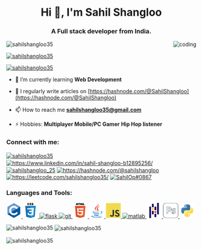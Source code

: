 <h1 align="center">Hi 👋, I'm Sahil Shangloo</h1>
<h3 align="center">A Full stack developer from India.</h3>
<img align="right" alt="coding" width"400" src="https://gifdb.com/images/high/animated-chock-coding-c78f6elj32sfoi8q.gif">

<p align="left"> <img src="https://komarev.com/ghpvc/?username=sahilshangloo35&label=Profile%20views&color=0e75b6&style=flat" alt="sahilshangloo35" /> </p>

<p align="left"> <a href="https://github.com/ryo-ma/github-profile-trophy"><img src="https://github-profile-trophy.vercel.app/?username=sahilshangloo35" alt="sahilshangloo35" /></a> </p>

<p align="left"> <a href="https://twitter.com/sahilshangloo35" target="blank"><img src="https://img.shields.io/twitter/follow/sahilshangloo35?logo=twitter&style=for-the-badge" alt="sahilshangloo35" /></a> </p>

- 🌱 I’m currently learning **Web Development**

- 📝 I regularly write articles on [https://hashnode.com/@SahilShangloo](https://hashnode.com/@SahilShangloo)

- 📫 How to reach me **sahilshangloo35@gmail.com**

- ⚡ Hobbies: **Multiplayer Mobile/PC Gamer** **Hip Hop listener**

<h3 align="left">Connect with me:</h3>
<p align="left">
<a href="https://twitter.com/sahilshangloo35" target="blank"><img align="center" src="https://raw.githubusercontent.com/rahuldkjain/github-profile-readme-generator/master/src/images/icons/Social/twitter.svg" alt="sahilshangloo35" height="30" width="40" /></a>
<a href="https://linkedin.com/in/https://www.linkedin.com/in/sahil-shangloo-b12895256/" target="blank"><img align="center" src="https://raw.githubusercontent.com/rahuldkjain/github-profile-readme-generator/master/src/images/icons/Social/linked-in-alt.svg" alt="https://www.linkedin.com/in/sahil-shangloo-b12895256/" height="30" width="40" /></a>
<a href="https://instagram.com/sahilshangloo_25" target="blank"><img align="center" src="https://raw.githubusercontent.com/rahuldkjain/github-profile-readme-generator/master/src/images/icons/Social/instagram.svg" alt="sahilshangloo_25" height="30" width="40" /></a>
<a href="https://hashnode.com/https://hashnode.com/@sahilshangloo" target="blank"><img align="center" src="https://raw.githubusercontent.com/rahuldkjain/github-profile-readme-generator/master/src/images/icons/Social/hashnode.svg" alt="https://hashnode.com/@sahilshangloo" height="30" width="40" /></a>
<a href="https://www.leetcode.com/https://leetcode.com/sahilshangloo35/" target="blank"><img align="center" src="https://raw.githubusercontent.com/rahuldkjain/github-profile-readme-generator/master/src/images/icons/Social/leet-code.svg" alt="https://leetcode.com/sahilshangloo35/" height="30" width="40" /></a>
<a href="https://discord.gg/SahilOp#0867" target="blank"><img align="center" src="https://raw.githubusercontent.com/rahuldkjain/github-profile-readme-generator/master/src/images/icons/Social/discord.svg" alt="SahilOp#0867" height="30" width="40" /></a>
</p>

<h3 align="left">Languages and Tools:</h3>
<p align="left"> <a href="https://www.cprogramming.com/" target="_blank" rel="noreferrer"> <img src="https://raw.githubusercontent.com/devicons/devicon/master/icons/c/c-original.svg" alt="c" width="40" height="40"/> </a> <a href="https://www.w3schools.com/css/" target="_blank" rel="noreferrer"> <img src="https://raw.githubusercontent.com/devicons/devicon/master/icons/css3/css3-original-wordmark.svg" alt="css3" width="40" height="40"/> </a> <a href="https://flask.palletsprojects.com/" target="_blank" rel="noreferrer"> <img src="https://www.vectorlogo.zone/logos/pocoo_flask/pocoo_flask-icon.svg" alt="flask" width="40" height="40"/> </a> <a href="https://git-scm.com/" target="_blank" rel="noreferrer"> <img src="https://www.vectorlogo.zone/logos/git-scm/git-scm-icon.svg" alt="git" width="40" height="40"/> </a> <a href="https://www.w3.org/html/" target="_blank" rel="noreferrer"> <img src="https://raw.githubusercontent.com/devicons/devicon/master/icons/html5/html5-original-wordmark.svg" alt="html5" width="40" height="40"/> </a> <a href="https://www.java.com" target="_blank" rel="noreferrer"> <img src="https://raw.githubusercontent.com/devicons/devicon/master/icons/java/java-original.svg" alt="java" width="40" height="40"/> </a> <a href="https://developer.mozilla.org/en-US/docs/Web/JavaScript" target="_blank" rel="noreferrer"> <img src="https://raw.githubusercontent.com/devicons/devicon/master/icons/javascript/javascript-original.svg" alt="javascript" width="40" height="40"/> </a> <a href="https://www.mathworks.com/" target="_blank" rel="noreferrer"> <img src="https://upload.wikimedia.org/wikipedia/commons/2/21/Matlab_Logo.png" alt="matlab" width="40" height="40"/> </a> <a href="https://pandas.pydata.org/" target="_blank" rel="noreferrer"> <img src="https://raw.githubusercontent.com/devicons/devicon/2ae2a900d2f041da66e950e4d48052658d850630/icons/pandas/pandas-original.svg" alt="pandas" width="40" height="40"/> </a> <a href="https://www.photoshop.com/en" target="_blank" rel="noreferrer"> <img src="https://raw.githubusercontent.com/devicons/devicon/master/icons/photoshop/photoshop-line.svg" alt="photoshop" width="40" height="40"/> </a> <a href="https://www.python.org" target="_blank" rel="noreferrer"> <img src="https://raw.githubusercontent.com/devicons/devicon/master/icons/python/python-original.svg" alt="python" width="40" height="40"/> </a> </p>

<p><img align="left" src="https://github-readme-stats.vercel.app/api/top-langs?username=sahilshangloo35&show_icons=true&locale=en&layout=compact" alt="sahilshangloo35" /></p>

<p>&nbsp;<img align="center" src="https://github-readme-stats.vercel.app/api?username=sahilshangloo35&show_icons=true&locale=en" alt="sahilshangloo35" /></p>

<p><img align="center" src="https://github-readme-streak-stats.herokuapp.com/?user=sahilshangloo35&" alt="sahilshangloo35" /></p>
